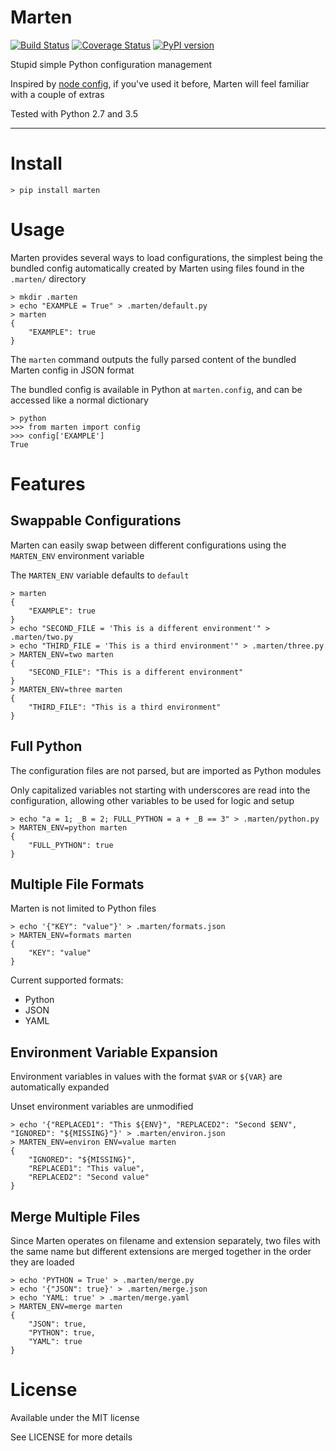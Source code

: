# Marten

[![Build Status](https://travis-ci.org/nick-allen/marten.svg?branch=master)](https://travis-ci.org/nick-allen/marten)
[![Coverage Status](https://coveralls.io/repos/nick-allen/marten/badge.svg?branch=master&service=github)](https://coveralls.io/github/nick-allen/marten?branch=master)
[![PyPI version](https://badge.fury.io/py/marten.svg)](https://badge.fury.io/py/marten) 

Stupid simple Python configuration management

Inspired by [node config](https://www.npmjs.com/package/config), if you've used it before, Marten will feel familiar
with a couple of extras

Tested with Python 2.7 and 3.5

---


# Install 

```
> pip install marten
```


# Usage

Marten provides several ways to load configurations, the simplest being the bundled config automatically
created by Marten using files found in the `.marten/` directory

```
> mkdir .marten
> echo "EXAMPLE = True" > .marten/default.py
> marten
{
    "EXAMPLE": true
}
```

The `marten` command outputs the fully parsed content of the bundled Marten config in JSON format

The bundled config is available in Python at `marten.config`, and can be accessed like a normal dictionary

```
> python
>>> from marten import config
>>> config['EXAMPLE']
True
```


# Features


## Swappable Configurations

Marten can easily swap between different configurations using the `MARTEN_ENV` environment variable

The `MARTEN_ENV` variable defaults to `default` 

```
> marten
{
    "EXAMPLE": true
}
> echo "SECOND_FILE = 'This is a different environment'" > .marten/two.py
> echo "THIRD_FILE = 'This is a third environment'" > .marten/three.py
> MARTEN_ENV=two marten
{
    "SECOND_FILE": "This is a different environment"
}
> MARTEN_ENV=three marten
{
    "THIRD_FILE": "This is a third environment"
}
```


## Full Python

The configuration files are not parsed, but are imported as Python modules

Only capitalized variables not starting with underscores are read into the configuration, allowing other variables
to be used for logic and setup

```
> echo "a = 1; _B = 2; FULL_PYTHON = a + _B == 3" > .marten/python.py
> MARTEN_ENV=python marten
{
    "FULL_PYTHON": true
}
```


## Multiple File Formats

Marten is not limited to Python files

```
> echo '{"KEY": "value"}' > .marten/formats.json
> MARTEN_ENV=formats marten
{
    "KEY": "value"
}
```

Current supported formats:

* Python
* JSON
* YAML


## Environment Variable Expansion

Environment variables in values with the format `$VAR` or `${VAR}` are automatically expanded

Unset environment variables are unmodified

```
> echo '{"REPLACED1": "This ${ENV}", "REPLACED2": "Second $ENV", "IGNORED": "${MISSING}"}' > .marten/environ.json
> MARTEN_ENV=environ ENV=value marten
{
    "IGNORED": "${MISSING}",
    "REPLACED1": "This value",
    "REPLACED2": "Second value"
}
```


## Merge Multiple Files

Since Marten operates on filename and extension separately, two files with the same name but different extensions
are merged together in the order they are loaded

```
> echo 'PYTHON = True' > .marten/merge.py
> echo '{"JSON": true}' > .marten/merge.json
> echo 'YAML: true' > .marten/merge.yaml
> MARTEN_ENV=merge marten
{
    "JSON": true,
    "PYTHON": true,
    "YAML": true
}
```


# License

Available under the MIT license

See LICENSE for more details
